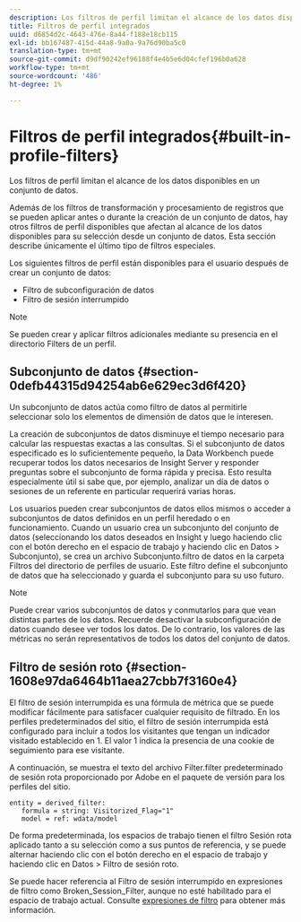 ```yaml
---
description: Los filtros de perfil limitan el alcance de los datos disponibles en un conjunto de datos.
title: Filtros de perfil integrados
uuid: d6854d2c-4643-476e-8a44-f188e18cb115
exl-id: bb167487-415d-44a8-9a0a-9a76d90ba5c0
translation-type: tm+mt
source-git-commit: d9df90242ef96188f4e4b5e6d04cfef196b0a628
workflow-type: tm+mt
source-wordcount: '486'
ht-degree: 1%

---
```


# Filtros de perfil integrados{#built-in-profile-filters}

Los filtros de perfil limitan el alcance de los datos disponibles en un conjunto de datos.

Además de los filtros de transformación y procesamiento de registros que se pueden aplicar antes o durante la creación de un conjunto de datos, hay otros filtros de perfil disponibles que afectan al alcance de los datos disponibles para su selección desde un conjunto de datos. Esta sección describe únicamente el último tipo de filtros especiales.

Los siguientes filtros de perfil están disponibles para el usuario después de crear un conjunto de datos:

* Filtro de subconfiguración de datos
* Filtro de sesión interrumpido

>[!NOTE]
>
>Se pueden crear y aplicar filtros adicionales mediante su presencia en el directorio Filters de un perfil.

## Subconjunto de datos {#section-0defb44315d94254ab6e629ec3d6f420}

Un subconjunto de datos actúa como filtro de datos al permitirle seleccionar solo los elementos de dimensión de datos que le interesen.

La creación de subconjuntos de datos disminuye el tiempo necesario para calcular las respuestas exactas a las consultas. Si el subconjunto de datos especificado es lo suficientemente pequeño, la Data Workbench puede recuperar todos los datos necesarios de Insight Server y responder preguntas sobre el subconjunto de forma rápida y precisa. Esto resulta especialmente útil si sabe que, por ejemplo, analizar un día de datos o sesiones de un referente en particular requerirá varias horas.

Los usuarios pueden crear subconjuntos de datos ellos mismos o acceder a subconjuntos de datos definidos en un perfil heredado o en funcionamiento. Cuando un usuario crea un subconjunto del conjunto de datos (seleccionando los datos deseados en Insight y luego haciendo clic con el botón derecho en el espacio de trabajo y haciendo clic en Datos > Subconjunto), se crea un archivo Subconjunto.filtro de datos en la carpeta Filtros del directorio de perfiles de usuario. Este filtro define el subconjunto de datos que ha seleccionado y guarda el subconjunto para su uso futuro.

>[!NOTE]
>
>Puede crear varios subconjuntos de datos y conmutarlos para que vean distintas partes de los datos. Recuerde desactivar la subconfiguración de datos cuando desee ver todos los datos. De lo contrario, los valores de las métricas no serán representativos de todos los datos del conjunto de datos.

## Filtro de sesión roto {#section-1608e97da6464b11aea27cbb7f3160e4}

El filtro de sesión interrumpida es una fórmula de métrica que se puede modificar fácilmente para satisfacer cualquier requisito de filtrado. En los perfiles predeterminados del sitio, el filtro de sesión interrumpida está configurado para incluir a todos los visitantes que tengan un indicador visitado establecido en 1. El valor 1 indica la presencia de una cookie de seguimiento para ese visitante.

A continuación, se muestra el texto del archivo Filter.filter predeterminado de sesión rota proporcionado por Adobe en el paquete de versión para los perfiles del sitio.

```
entity = derived_filter:
   formula = string: Visitorized_Flag="1"
   model = ref: wdata/model
```

De forma predeterminada, los espacios de trabajo tienen el filtro Sesión rota aplicado tanto a su selección como a sus puntos de referencia, y se puede alternar haciendo clic con el botón derecho en el espacio de trabajo y haciendo clic en Datos > Filtro de sesión roto.

Se puede hacer referencia al Filtro de sesión interrumpido en expresiones de filtro como Broken_Session_Filter, aunque no esté habilitado para el espacio de trabajo actual. Consulte [expresiones de filtro](https://docs.adobe.com/content/help/en/data-workbench/using/client/t-open-ins.html#Syntax_for_Identifiers) para obtener más información.
